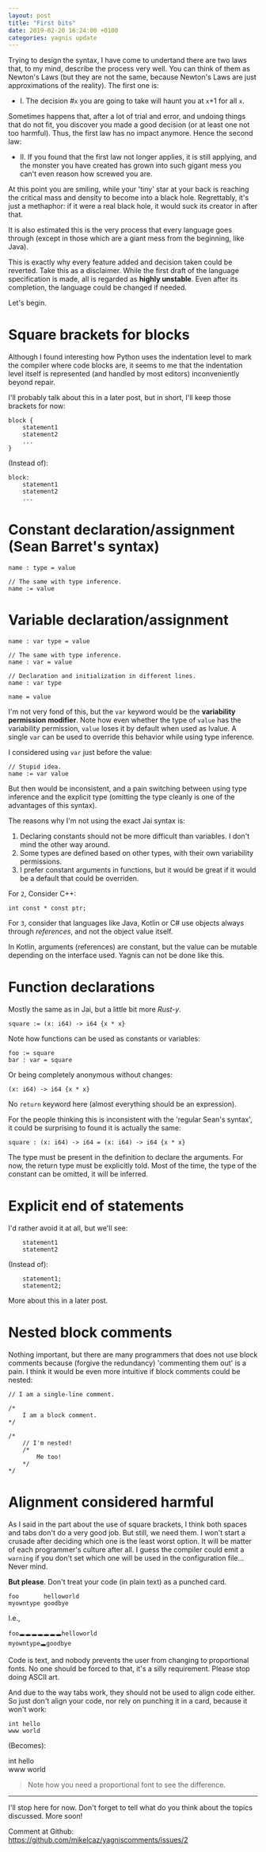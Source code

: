 ```yaml
---
layout: post
title: "First bits"
date: 2019-02-20 16:24:00 +0100
categories: yagnis update
---
```

Trying to design the syntax, I have come to undertand there are two laws that, to my mind, describe the process very well. You can think of them as Newton's Laws (but they are not the same, because Newton's Laws are just approximations of the reality). The first one is:

- I. The decision \#`x` you are going to take will haunt you at `x`+1 for all `x`.

Sometimes happens that, after a lot of trial and error, and undoing things that do not fit, you discover you made a good decision (or at least one not too harmful). Thus, the first law has no impact anymore. Hence the second law:

- II. If you found that the first law not longer applies, it is still applying, and the monster you have created has grown into such gigant mess you can't even reason how screwed you are.

At this point you are smiling, while your 'tiny' star at your back is reaching the critical mass and density to become into a black hole. Regrettably, it's just a methaphor: if it were a real black hole, it would suck its creator in after that.

It is also estimated this is the very process that every language goes through (except in those which are a giant mess from the beginning, like Java).

This is exactly why every feature added and decision taken could be reverted. Take this as a disclaimer. While the first draft of the language specification is made, all is regarded as **highly unstable**. Even after its completion, the language could be changed if needed.

Let's begin.

# Square brackets for blocks

Although I found interesting how Python uses the indentation level to mark the compiler where code blocks are, it seems to me that the indentation level itself is represented (and handled by most editors) inconveniently beyond repair.

I'll probably talk about this in a later post, but in short, I'll keep those brackets for now:

```
block {
    statement1
    statement2
    ...
}
```

(Instead of):

```
block:
    statement1
    statement2
    ...
```

# Constant declaration/assignment (Sean Barret's syntax)

```
name : type = value

// The same with type inference.
name := value
```

# Variable declaration/assignment

```
name : var type = value

// The same with type inference.
name : var = value

// Declaration and initialization in different lines.
name : var type

name = value
```

I'm not very fond of this, but the `var` keyword would be the **variability permission modifier**. Note how even whether the type of `value` has the variability permission, `value` loses it by default when used as lvalue. A single `var` can be used to override this behavior while using type inference.

I considered using `var` just before the value:

```
// Stupid idea.
name := var value
```

But then would be inconsistent, and a pain switching between using type inference and the explicit type (omitting the type cleanly is one of the advantages of this syntax).

The reasons why I'm not using the exact Jai syntax is:

1. Declaring constants should not be more difficult than variables. I don't mind the other way around.
2. Some types are defined based on other types, with their own variability permissions.
3. I prefer constant arguments in functions, but it would be great if it would be a default that could be overriden.

For `2`, Consider C++:

```
int const * const ptr;
```

For `3`, consider that languages like Java, Kotlin or C# use objects always through _references_, and not the object value itself.

In Kotlin, arguments (references) are constant, but the value can be mutable depending on the interface used. Yagnis can not be done like this.

# Function declarations

Mostly the same as in Jai, but a little bit more _Rust-y_.

```
square := (x: i64) -> i64 {x * x}
```

Note how functions can be used as constants or variables:

```
foo := square
bar : var = square
```

Or being completely anonymous without changes:

```
(x: i64) -> i64 {x * x}
```

No `return` keyword here (almost everything should be an expression).

For the people thinking this is inconsistent with the 'regular Sean's syntax', it could be surprising to found it is actually the same:

```
square : (x: i64) -> i64 = (x: i64) -> i64 {x * x}
```

The type must be present in the definition to declare the arguments. For now, the return type must be explicitly told. Most of the time, the type of the constant can be omitted, it will be inferred.

# Explicit end of statements

I'd rather avoid it at all, but we'll see:

```
    statement1
    statement2
```

(Instead of):

```
    statement1;
    statement2;
```

More about this in a later post.

# Nested block comments

Nothing important, but there are many programmers that does not use block comments because (forgive the redundancy) 'commenting them out' is a pain. I think it would be even more intuitive if block comments could be nested:

```
// I am a single-line comment.

/*
    I am a block comment.
*/

/*
    // I'm nested!
    /*
        Me too!
    */
*/
```

# Alignment considered harmful

As I said in the part about the use of square brackets, I think both spaces and tabs don't do a very good job. But still, we need them. I won't start a crusade after deciding which one is the least worst option. It will be matter of each programmer's culture after all. I guess the compiler could emit a `warning` if you don't set which one will be used in the configuration file... Never mind.

**But please**. Don't treat your code (in plain text) as a punched card.

```
foo       helloworld
myowntype goodbye
```

I.e.,

```
foo🕳🕳🕳🕳🕳🕳🕳helloworld
myowntype🕳goodbye
```

Code is text, and nobody prevents the user from changing to proportional fonts. No one should be forced to that, it's a silly requirement. Please stop doing ASCII art.

And due to the way tabs work, they should not be used to align code either. So just don't align your code, nor rely on punching it in a card, because it won't work:

```
int hello
www world
```

(Becomes):

int hello  
www world

> Note how you need a proportional font to see the difference.

---
I'll stop here for now. Don't forget to tell what do you think about the topics discussed. More soon!

Comment at Github:  
<https://github.com/mikelcaz/yagniscomments/issues/2>
